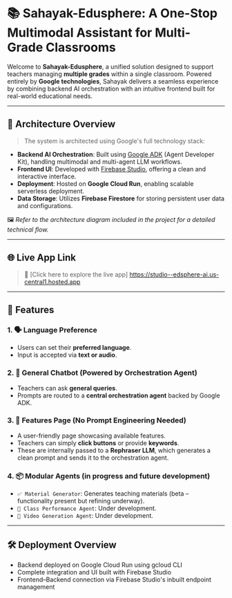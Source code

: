 # 📚 Sahayak-Edusphere: A One-Stop Multimodal Assistant for Multi-Grade Classrooms

Welcome to **Sahayak-Edusphere**, a unified solution designed to support teachers managing **multiple grades** within a single classroom. Powered entirely by **Google technologies**, Sahayak delivers a seamless experience by combining backend AI orchestration with an intuitive frontend built for real-world educational needs.

---

## 🧱 Architecture Overview

> The system is architected using Google's full technology stack:

- **Backend AI Orchestration**: Built using [Google ADK](https://cloud.google.com/agents/docs/adk) (Agent Developer Kit), handling multimodal and multi-agent LLM workflows.
- **Frontend UI**: Developed with [Firebase Studio](https://firebase.google.com/products/extensions/studio), offering a clean and interactive interface.
- **Deployment**: Hosted on **Google Cloud Run**, enabling scalable serverless deployment.
- **Data Storage**: Utilizes **Firebase Firestore** for storing persistent user data and configurations.

🖼️ *Refer to the architecture diagram included in the project for a detailed technical flow.*

---

## 🌐 Live App Link

> 🎯 [Click here to explore the live app] https://studio--edsphere-ai.us-central1.hosted.app  

---

## 🚀 Features

### 1. 🗣️ Language Preference
- Users can set their **preferred language**.
- Input is accepted via **text or audio**.

### 2. 💬 General Chatbot (Powered by Orchestration Agent)
- Teachers can ask **general queries**.
- Prompts are routed to a **central orchestration agent** backed by Google ADK.

### 3. 🧩 Features Page (No Prompt Engineering Needed)
- A user-friendly page showcasing available features.
- Teachers can simply **click buttons** or provide **keywords**.
- These are internally passed to a **Rephraser LLM**, which generates a clean prompt and sends it to the orchestration agent.

### 4. 📦 Modular Agents (in progress and future development)
- `✅ Material Generator`: Generates teaching materials (beta – functionality present but refining underway).
- `🚧 Class Performance Agent`: Under development.
- `🚧 Video Generation Agent`: Under development.

---

## 🛠 Deployment Overview

- Backend deployed on Google Cloud Run using gcloud CLI
- Complete integration and UI built with Firebase Studio
- Frontend–Backend connection via Firebase Studio's inbuilt endpoint management

